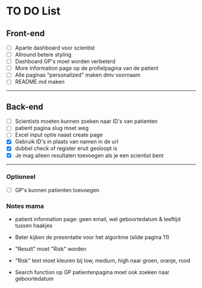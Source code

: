 # TO DO List

## Front-end

- [ ] Aparte dashboard voor scientist
- [ ] Allround betere styling
- [ ] Dashboard GP's moet worden verbeterd
- [ ] More information page op de profielpagina van de patient
- [ ] Alle paginas "personalized" maken dmv voornaam
- [ ] README.md maken

***

## Back-end

- [ ] Scientists moeten kunnen zoeken naar ID's van patienten
- [ ] patient pagina slug moet weg
- [ ] Excel input optie naast create page
- [X] Gebruik ID's in plaats van namen in de url
- [X] dubbel check of register eruit gesloopt is
- [X] Je mag alleen resultaten toevoegen als je een scientist bent

***

### Optioneel

- [ ] GP's kunnen patienten toevoegen


### Notes mama

- patient information page: geen email, wel geboortedatum & leeftijd tussen haakjes
- Beter kijken de presentatie voor het algoritme (slide pagina 11)
- "Result" moet "Risk" worden
- "Risk" text moet kleuren bij low, medium, high naar groen, oranje, rood

- Search function op GP patientenpagina moet ook zoeken naar geboortedatum